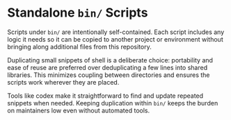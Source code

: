 # Standalone `bin/` Scripts

Scripts under `bin/` are intentionally self-contained. Each script includes any logic it needs so it can be copied to another project or environment without bringing along additional files from this repository.

Duplicating small snippets of shell is a deliberate choice: portability and ease of reuse are preferred over deduplicating a few lines into shared libraries. This minimizes coupling between directories and ensures the scripts work wherever they are placed.

Tools like codex make it straightforward to find and update repeated snippets when needed. Keeping duplication within `bin/` keeps the burden on maintainers low even without automated tools.
